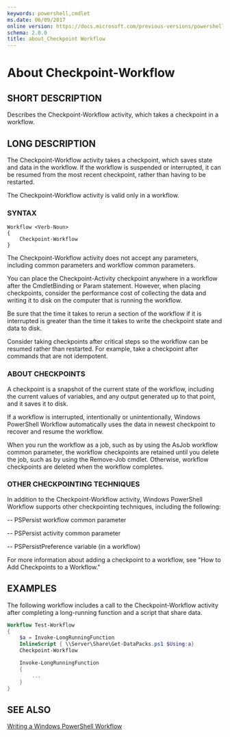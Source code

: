 ```yaml
---
keywords: powershell,cmdlet
ms.date: 06/09/2017
online version: https://docs.microsoft.com/previous-versions/powershell/module/psworkflow/about/about_checkpoint-workflow?view=powershell-4.0&WT.mc_id=ps-gethelp
schema: 2.0.0
title: about_Checkpoint Workflow
---
```

# About Checkpoint-Workflow

## SHORT DESCRIPTION

Describes the Checkpoint-Workflow activity, which takes a checkpoint in a workflow.


## LONG DESCRIPTION

The Checkpoint-Workflow activity takes a checkpoint, which saves state and data in the workflow. If the workflow is suspended or interrupted, it can be resumed from the most recent checkpoint, rather than having to be restarted.

The Checkpoint-Workflow activity is valid only in a workflow.


### SYNTAX


```
Workflow <Verb-Noun>
{
    Checkpoint-Workflow
}
```


The Checkpoint-Workflow activity does not accept any parameters, including common parameters and workflow common parameters.

You can place the Checkpoint-Activity checkpoint anywhere in a workflow after the CmdletBinding or Param statement.  However, when placing checkpoints, consider the performance cost of collecting the data and writing it to disk on the computer that is running the workflow.

Be sure that the time it takes to rerun a section of the workflow if it is interrupted is greater than the time it takes to write the checkpoint state and data to disk.

Consider taking checkpoints after critical steps so the workflow can be resumed rather than restarted. For example, take a checkpoint after commands that are not idempotent.


### ABOUT CHECKPOINTS

A checkpoint is a snapshot of the current state of the workflow, including the current values of variables, and any output generated up to that point, and it saves it to disk.

If a workflow is interrupted, intentionally or unintentionally, Windows PowerShell Workflow automatically uses the data in newest checkpoint to recover and resume the workflow.

When you run the workflow as a job, such as by using the AsJob workflow common parameter, the workflow checkpoints are retained until you delete the job, such as by using the Remove-Job cmdlet. Otherwise, workflow checkpoints are deleted when the workflow completes.


### OTHER CHECKPOINTING TECHNIQUES

In addition to the Checkpoint-Workflow activity,  Windows PowerShell Workflow supports other checkpointing techniques, including the following:

-- PSPersist workflow common parameter

-- PSPersist activity common parameter

-- PSPersistPreference variable (in a workflow)

For more information about adding a checkpoint to a workflow, see "How to Add Checkpoints to a Workflow."


## EXAMPLES

The following workflow includes a call to the Checkpoint-Workflow activity after completing a long-running function and a script that share data.


```powershell
Workflow Test-Workflow
{
    $a = Invoke-LongRunningFunction
    InlineScript { \\Server\Share\Get-DataPacks.ps1 $Using:a}
    Checkpoint-Workflow

    Invoke-LongRunningFunction
    {
        ...
    }
}
```



## SEE ALSO

[Writing a Windows PowerShell Workflow](/powershell/developer/workflow/writing-a-windows-powershell-workflow)
